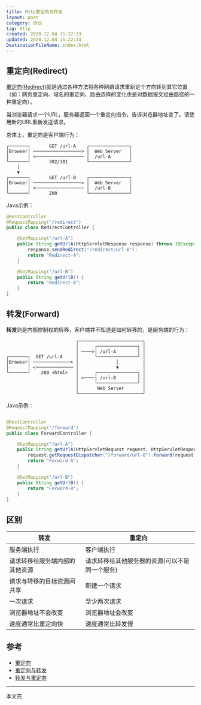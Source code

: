 ```yaml
---
title: Http重定向与转发
layout: post
category: 协议
tag: Http
created: 2020.12.04 15:22:33
updated: 2020.12.04 15:22:33
DestinationFileName: index.html
---
```


## 重定向(Redirect)
[重定向(Redirect)][1]就是通过各种方法将各种网络请求重新定个方向转到其它位置（如：网页重定向、域名的重定向、路由选择的变化也是对数据报文经由路径的一种重定向）。

当浏览器请求一个URL，服务器返回一个重定向指令，告诉浏览器地址变了，请使用新的URL重新发送请求。

总体上，重定向是客户端行为：
```
┌───────┐       GET /url-A    ┌───────────────┐
│Browser│ ──────────────────> │  Web Server   │
│       │ <────────────────── │  /url-A       │
└───────┘       302/301       └───────────────┘
    │
    ▼
┌───────┐       GET /url-B    ┌───────────────┐
│Browser│ ──────────────────> │  Web Server   │
│       │ <────────────────── │  /url-B       │
└───────┘       200           └───────────────┘
```

Java示例：
```java
@RestController
@RequestMapping("/redirect")
public class RedirectController {

    @GetMapping("/url-A")
    public String getUrlA(HttpServletResponse response) throws IOException {
        response.sendRedirect("/redirect/url-B");
        return "Redirect-A";
    }

    @GetMapping("/url-B")
    public String getUrlB() {
        return "Redirect-B";
    }
}
```


## 转发(Forward)
**转发**则是内部控制权的转移，客户端并不知道是如何转移的，是服务端的行为：

```
                          ┌────────────────────────┐
                          │      ┌───────────────┐ │
                          │ ────>│ /url-A        │ │
┌───────┐  GET /url-A     │      └───────────────┘ │
│Browser│ ──────────────> │              │         │
│       │ <────────────── │              ▼         │
└───────┘    200 <html>   │      ┌───────────────┐ │
                          │ <────│ /url-B        │ │
                          │      └───────────────┘ │
                          │       Web Server       │
                          └────────────────────────┘
```

Java示例：
```java

@RestController
@RequestMapping("/forward")
public class ForwardController {

    @GetMapping("/url-A")
    public String getUrlA(HttpServletRequest request, HttpServletResponse response) throws ServletException, IOException {
        request.getRequestDispatcher("/forward/url-B").forward(request, response);
        return "Forward-A";
    }

    @GetMapping("/url-B")
    public String getUrlB() {
        return "Forward-B";
    }
}

```

## 区别

| 转发                            | 重定向                                         |
| ------------------------------  | ---------------------------------------------- |
| 服务端执行                      | 客户端执行                                     |
| 请求转移给服务端内部的其他资源  | 请求转移给其他服务器的资源(可以不是同一个服务) |
| 请求与转移的目标资源间共享      | 新建一个请求                                   |
| 一次请求                        | 至少两次请求                                   |
| 浏览器地址不会改变              | 浏览器地址会改变                               |
| 速度通常比重定向快              | 速度通常比转发慢                               |


## 参考
* [重定向][1]
* [重定向与转发](https://www.liaoxuefeng.com/wiki/1252599548343744/1328761739935778)
* [转发与重定向](https://blog.csdn.net/xianyadong/article/details/81230808)

---
本文完

[1]: https://baike.baidu.com/item/%E9%87%8D%E5%AE%9A%E5%90%91
